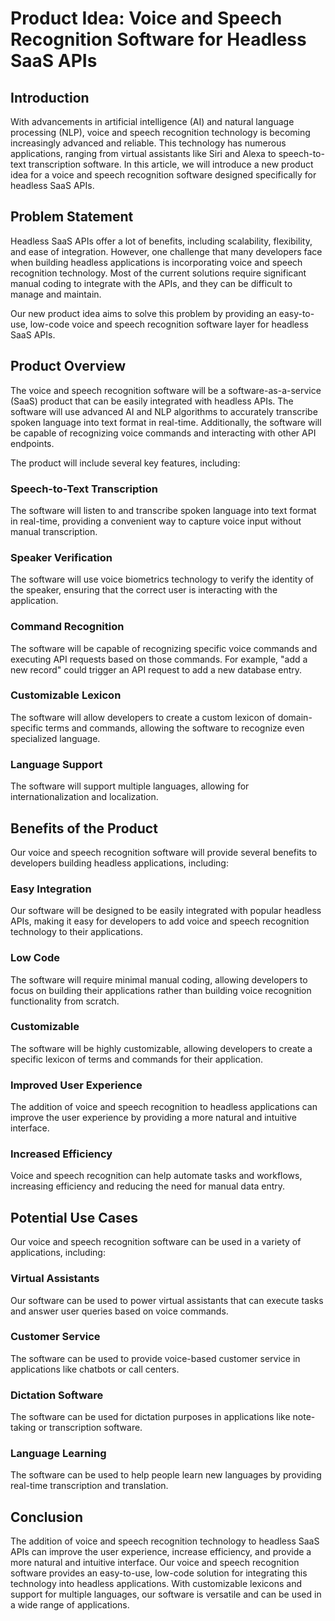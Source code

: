 # Product Idea: Voice and Speech Recognition Software for Headless SaaS APIs


## Introduction

With advancements in artificial intelligence (AI) and natural language processing (NLP), voice and speech recognition technology is becoming increasingly advanced and reliable. This technology has numerous applications, ranging from virtual assistants like Siri and Alexa to speech-to-text transcription software. In this article, we will introduce a new product idea for a voice and speech recognition software designed specifically for headless SaaS APIs.


## Problem Statement

Headless SaaS APIs offer a lot of benefits, including scalability, flexibility, and ease of integration. However, one challenge that many developers face when building headless applications is incorporating voice and speech recognition technology. Most of the current solutions require significant manual coding to integrate with the APIs, and they can be difficult to manage and maintain.

Our new product idea aims to solve this problem by providing an easy-to-use, low-code voice and speech recognition software layer for headless SaaS APIs. 


## Product Overview

The voice and speech recognition software will be a software-as-a-service (SaaS) product that can be easily integrated with headless APIs. The software will use advanced AI and NLP algorithms to accurately transcribe spoken language into text format in real-time. Additionally, the software will be capable of recognizing voice commands and interacting with other API endpoints.

The product will include several key features, including:

### Speech-to-Text Transcription 

The software will listen to and transcribe spoken language into text format in real-time, providing a convenient way to capture voice input without manual transcription.

### Speaker Verification 

The software will use voice biometrics technology to verify the identity of the speaker, ensuring that the correct user is interacting with the application.

### Command Recognition 

The software will be capable of recognizing specific voice commands and executing API requests based on those commands. For example, "add a new record" could trigger an API request to add a new database entry.

### Customizable Lexicon 

The software will allow developers to create a custom lexicon of domain-specific terms and commands, allowing the software to recognize even specialized language.

### Language Support 

The software will support multiple languages, allowing for internationalization and localization.

## Benefits of the Product

Our voice and speech recognition software will provide several benefits to developers building headless applications, including:

### Easy Integration 

Our software will be designed to be easily integrated with popular headless APIs, making it easy for developers to add voice and speech recognition technology to their applications.

### Low Code 

The software will require minimal manual coding, allowing developers to focus on building their applications rather than building voice recognition functionality from scratch.

### Customizable 

The software will be highly customizable, allowing developers to create a specific lexicon of terms and commands for their application.

### Improved User Experience 

The addition of voice and speech recognition to headless applications can improve the user experience by providing a more natural and intuitive interface.

### Increased Efficiency 

Voice and speech recognition can help automate tasks and workflows, increasing efficiency and reducing the need for manual data entry.

## Potential Use Cases

Our voice and speech recognition software can be used in a variety of applications, including:

### Virtual Assistants 

Our software can be used to power virtual assistants that can execute tasks and answer user queries based on voice commands.

### Customer Service 

The software can be used to provide voice-based customer service in applications like chatbots or call centers.

### Dictation Software 

The software can be used for dictation purposes in applications like note-taking or transcription software.

### Language Learning 

The software can be used to help people learn new languages by providing real-time transcription and translation.

## Conclusion

The addition of voice and speech recognition technology to headless SaaS APIs can improve the user experience, increase efficiency, and provide a more natural and intuitive interface. Our voice and speech recognition software provides an easy-to-use, low-code solution for integrating this technology into headless applications. With customizable lexicons and support for multiple languages, our software is versatile and can be used in a wide range of applications.